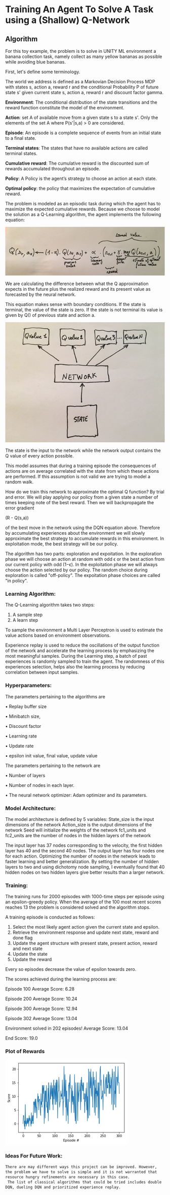 # Training An Agent To Solve A Task using a (Shallow) Q-Network

## Algorithm 

For this toy example, the problem is to solve in UNITY ML environment a banana collection task, namely collect as many yellow bananas as possible while avoiding blue bananas.

First, let's define some terminology.

The world we address is defined as a Markovian Decision Process MDP with states s, action a, reward r and the conditional Probability P
of future state s' given current state s, action a, reward r and discount factor gamma.

**Environment**: The conditional distribution of the state transitions and the reward function constitute the model of the environment.

**Action**: set A of available move from a given state s to a state s'. Only the elements of the set A where P(s'|s,a) > 0 are considered. 

**Episode**: An episode is a complete sequence of events from an initial state to a final state.

**Terminal states**: The states that have no available actions are called terminal states.

**Cumulative reward**: The cumulative reward is the discounted sum of rewards accumulated throughout an episode.

**Policy**: A Policy is the agent’s strategy to choose an action at each state.

**Optimal policy**: the policy that maximizes the expectation of cumulative reward.

The problem is modeled as an episodic task during which the agent has to maximize the expected cumulative rewards.
Because we choose to model the solution as a Q-Learning algorithm, the agent implements the following equation:

![DQN equation](DQN_Equation.png)

We are calculating the difference between what the Q approximation expects in the future plus the realized reward and its present value as forecasted by the neural network.

This equation makes sense with boundary conditions. If the state is terminal, the value of the state is zero. If the state is not terminal its value is given by Q() of previous state and action a.

![Q Modeling equation](Model.png)

The state is the input to the network while the network output contains the Q value of every action possible.

This model assumes that during a training episode the consequences of actions are on average correlated with the state from which these actions are performed. If this assumption is not valid we are trying to model a random walk.

How do we train this network to approximate the optimal Q function? By trial and error. We will play applying our policy from a given state a number of times keeping note of the best reward. Then we will backpropagate the error gradient 

(R - Q(s,a))

 of the best move in the network using the DQN equation above. Therefore by accumulating experiences about the environment we will slowly approximate the best strategy to accumulate rewards in this environment. In exploitation mode, the best strategy will be our policy.

The algorithm has two parts: exploration and expoitation.
In the exploration phase we will choose an action at random with odd ϵ or the best action from our current policy with odd (1−ϵ).
In the exploitation phase we will always choose the action selected by our policy.
The random choice during exploration is called "off-policy". The expoitation phase choices are called "in policy". 


### Learning Algorithm:
The Q-Learning algorithm takes two steps:
1)	A sample step
2)	A learn step


To sample the environment a Multi Layer Perceptron is used to estimate the value actions based on environment observations.

Experience replay is used to reduce the oscillations of the output function of the network and accelerate the learning process by emphasizing the most meaningful samples. 
During the Learning step, a batch of past experiences is randomly sampled to train the agent.
The randomness of this experiences selection, helps also the learning process by reducing correlation between input samples. 


### Hyperparameters:
The parameters pertaining to the algorithms are

•	Replay buffer size

•	Minibatch size, 

•	Discount factor  

•	Learning rate

•	Update rate

•	epsilon init value, final value, update value

The parameters pertaining to the network are

• Number of layers

• Number of nodes in each layer.

• The neural network optimizer: Adam optimizer and its parameters.


### Model Architecture:
The model architecture is defined by 5 variables:
State_size is the input dimensions of the network
Action_size is the output dimensions of the network 
Seed will initialize the weights of the network 
fc1_units and fc2_units are the number of nodes in the hidden layers of the network


The input layer has 37 nodes corresponding to the velocity, the first hidden layer has 40 and the second 40 nodes. The output layer has four nodes one for each action.
Optimizing the number of nodes in the network leads to faster learning and better generalization.
By setting the number of hidden layers to two and using dichotomy node sampling, I eventually found that 40 hidden nodes on two hidden layers give better results than a larger network.

### Training:
The training runs for 2000 episodes with 1000-time steps per episode using an epsilon-greedy policy. When the average of the 100 most recent scores reaches 13 the problem is considered solved and the algorithm stops. 

A training episode is conducted as follows:
1)	Select the  most likely agent action given the current state and epsilon.
2)	Retrieve the environment response and update next state, reward and done flag
3)	Update the agent structure with present state, present action, reward and next state
4)	Update the state
5)	Update the reward

Every so episodes decrease the value of epsilon towards zero.

The scores achieved during the learning process are:

Episode 100	Average Score: 6.28

Episode 200	Average Score: 10.24

Episode 300	Average Score: 12.94

Episode 302	Average Score: 13.04

Environment solved in 202 episodes!	    Average Score: 13.04

End Score: 19.0


### Plot of Rewards


![Plot of rewards](plot.png)


### Ideas For Future Work:
    There are may different ways this project can be improved. However, the problem we have to solve is simple and it is not warranted that
    resource hungry refinements are necessary in this case.
	 The list of classical algorithms that could be tried includes double DQN, dueling DQN and prioritized experience replay.




